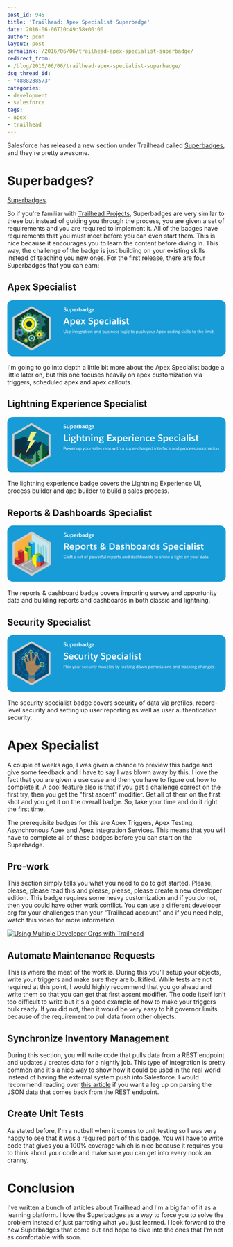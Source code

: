 ```yaml
---
post_id: 945
title: 'Trailhead: Apex Specialist Superbadge'
date: 2016-06-06T10:49:58+00:00
author: pcon
layout: post
permalink: /2016/06/06/trailhead-apex-specialist-superbadge/
redirect_from:
- /blog/2016/06/06/trailhead-apex-specialist-superbadge/
dsq_thread_id:
- "4888238573"
categories:
- development
- salesforce
tags:
- apex
- trailhead
---
```

Salesforce has released a new section under Trailhead called [Superbadges](https://developer.salesforce.com/trailhead/super_badges), and they're pretty awesome.

# Superbadges?

[Superbadges](https://developer.salesforce.com/trailhead/superbadges-overview).

So if you're familiar with [Trailhead Projects](https://developer.salesforce.com/trailhead/projects), Superbadges are very similar to these but instead of guiding you through the process, you are given a set of requirements and you are required to implement it.  All of the badges have requirements that you must meet before you can even start them.  This is nice because it encourages you to learn the content before diving in.  This way, the challenge of the badge is just building on your existing skills instead of teaching you new ones. For the first release, there are four Superbadges that you can earn:

<!--more-->

## Apex Specialist

![Apex Specialist](/assets/img/2016/06/06/apex_specialist.png)

I'm going to go into depth a little bit more about the Apex Specialist badge a little later on, but this one focuses heavily on apex customization via triggers, scheduled apex and apex callouts.

## Lightning Experience Specialist

![Lightning Experience Specialist](/assets/img/2016/06/06/lightning_experience_specialist.png)

The lightning experience badge covers the Lightning Experience UI, process builder and app builder to build a sales process.

## Reports & Dashboards Specialist

![Reports and Dashboards Specialist](/assets/img/2016/06/06/report_dashboard_specialist.png)

The reports & dashboard badge covers importing survey and opportunity data and building reports and dashboards in both classic and lightning.

## Security Specialist

![Security Specialist](/assets/img/2016/06/06/security_specialist.png)

The security specialist badge covers security of data via profiles, record-level security and setting up user reporting as well as user authentication security.

# Apex Specialist

A couple of weeks ago, I was given a chance to preview this badge and give some feedback and I have to say I was blown away by this.  I love the fact that you are given a use case and then you have to figure out how to complete it.  A cool feature also is that if you get a challenge correct on the first try, then you get the "first ascent" modifier.  Get all of them on the first shot and you get it on the overall badge.  So, take your time and do it right the first time.

The prerequisite badges for this are Apex Triggers, Apex Testing, Asynchronous Apex and Apex Integration Services.  This means that you will have to complete all of these badges before you can start on the Superbadge.

## Pre-work

This section simply tells you what you need to do to get started.  Please, please, please read this and please, please, please create a new developer edition.  This badge requires some heavy customization and if you do not, then you could have other work conflict.  You can use a different developer org for your challenges than your "Trailhead account" and if you need help, watch this video for more information

[![Using Multiple Developer Orgs with Trailhead](http://img.youtube.com/vi/1rKrBR5qbTg/0.jpg)](https://youtu.be/1rKrBR5qbTg)

## Automate Maintenance Requests

This is where the meat of the work is.  During this you'll setup your objects, write your triggers and make sure they are bulkified.  While tests are not required at this point, I would highly recommend that you go ahead and write them so that you can get that first ascent modifier.  The code itself isn't too difficult to write but it's a good example of how to make your triggers bulk ready.  If you did not, then it would be very easy to hit governor limits because of the requirement to pull data from other objects.

## Synchronize Inventory Management

During this section, you will write code that pulls data from a REST endpoint and updates / creates data for a nightly job.  This type of integration is pretty common and it's a nice way to show how it could be used in the real world instead of having the external system push into Salesforce.  I would recommend reading over [this article](http://blog.deadlypenguin.com/blog/2015/11/30/json-deserialization-in-salesforce/) if you want a leg up on parsing the JSON data that comes back from the REST endpoint.

## Create Unit Tests

As stated before, I'm a nutball when it comes to unit testing so I was very happy to see that it was a required part of this badge.  You will have to write code that gives you a 100% coverage which is nice because it requires you to think about your code and make sure you can get into every nook an cranny.

# Conclusion

I've written a bunch of articles about Trailhead and I'm a big fan of it as a learning platform.  I love the Superbadges as a way to force you to solve the problem instead of just parroting what you just learned.  I look forward to the new Superbadges that come out and hope to dive into the ones that I'm not as comfortable with soon.